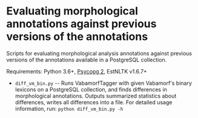 # Evaluating morphological annotations against previous versions of the annotations

Scripts for evaluating morphological analysis annotations against previous versions of the annotations available in a PostgreSQL collection.

Requirements: Python 3.6+, [Psycopg 2](https://www.psycopg.org), EstNLTK v1.6.7+

* `diff_vm_bin.py` -- Runs VabamorfTagger with given Vabamorf's binary lexicons on a PostgreSQL collection, and finds differences in morphological annotations. Outputs summarized statistics about differences, writes all differences into a file. For detailed usage information, run: `python diff_vm_bin.py -h`
 
